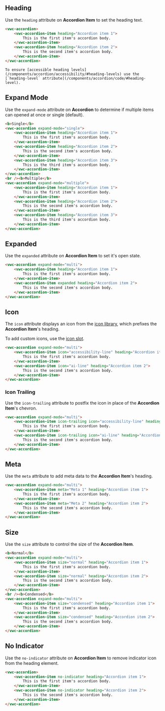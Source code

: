 ## Heading

Use the `heading` attribute on **Accordion Item** to set the heading text.

```html preview 250px
<vwc-accordion>
	<vwc-accordion-item heading="Accordion item 1">
		This is the first item's accordion body.
	</vwc-accordion-item>
	<vwc-accordion-item heading="Accordion item 2">
		This is the second item's accordion body.
	</vwc-accordion-item>
</vwc-accordion>
```

<vwc-note connotation="information" icon="info-line">

	To ensure [accessible heading levels](/components/accordion/accessibility/#heading-levels) use the [`heading-level` attribute](/components/accordion/code/#heading-level).

</vwc-note>

## Expand Mode

Use the `expand-mode` attribute on **Accordion** to determine if multiple items can opened at once or single (default).

```html preview 500px
<b>Single</b>
<vwc-accordion expand-mode="single">
	<vwc-accordion-item heading="Accordion item 1">
		This is the first item's accordion body.
	</vwc-accordion-item>
	<vwc-accordion-item heading="Accordion item 2">
		This is the second item's accordion body.
	</vwc-accordion-item>
	<vwc-accordion-item heading="Accordion item 3">
		This is the third item's accordion body.
	</vwc-accordion-item>
</vwc-accordion>
<br /><b>Multiple</b>
<vwc-accordion expand-mode="multiple">
	<vwc-accordion-item heading="Accordion item 1">
		This is the first item's accordion body.
	</vwc-accordion-item>
	<vwc-accordion-item heading="Accordion item 2">
		This is the second item's accordion body.
	</vwc-accordion-item>
	<vwc-accordion-item heading="Accordion item 3">
		This is the third item's accordion body.
	</vwc-accordion-item>
</vwc-accordion>
```

## Expanded

Use the `expanded` attribute on **Accordion Item** to set it's open state.

```html preview 250px
<vwc-accordion expand-mode="multi">
	<vwc-accordion-item heading="Accordion item 1">
		This is the first item's accordion body.
	</vwc-accordion-item>
	<vwc-accordion-item expanded heading="Accordion item 2">
		This is the second item's accordion body.
	</vwc-accordion-item>
</vwc-accordion>
```

## Icon

The `icon` attribute displays an icon from the [icon library](/icons/icons-gallery), which prefixes the **Accordion Item**'s heading.

To add custom icons, use the [icon slot](/components/accordion/code/#icon-slot).

```html preview 200px
<vwc-accordion expand-mode="multi">
	<vwc-accordion-item icon="accessibility-line" heading="Accordion item 1">
		This is the first item's accordion body.
	</vwc-accordion-item>
	<vwc-accordion-item icon="ai-line" heading="Accordion item 2">
		This is the second item's accordion body.
	</vwc-accordion-item>
</vwc-accordion>
```

### Icon Trailing

Use the `icon-trailing` attribute to postfix the icon in place of the **Accordion Item**'s chevron.

```html preview 200px
<vwc-accordion expand-mode="multi">
	<vwc-accordion-item icon-trailing icon="accessibility-line" heading="Accordion item 1">
		This is the first item's accordion body.
	</vwc-accordion-item>
	<vwc-accordion-item icon-trailing icon="ai-line" heading="Accordion item 2">
		This is the second item's accordion body.
	</vwc-accordion-item>
</vwc-accordion>
```

## Meta

Use the `meta` attribute to add meta data to the **Accordion Item**'s heading.

```html preview 200px
<vwc-accordion expand-mode="multi">
	<vwc-accordion-item meta="Meta 1" heading="Accordion item 1">
		This is the first item's accordion body.
	</vwc-accordion-item>
	<vwc-accordion-item meta="Meta 2" heading="Accordion item 2">
		This is the second item's accordion body.
	</vwc-accordion-item>
</vwc-accordion>
```

## Size

Use the `size` attribute to control the size of the **Accordion Item**.

```html preview 350px
<b>Normal</b>
<vwc-accordion expand-mode="multi">
	<vwc-accordion-item size="normal" heading="Accordion item 1">
		This is the first item's accordion body.
	</vwc-accordion-item>
	<vwc-accordion-item size="normal" heading="Accordion item 2">
		This is the second item's accordion body.
	</vwc-accordion-item>
</vwc-accordion>
<br /><b>Condensed</b>
<vwc-accordion expand-mode="multi">
	<vwc-accordion-item size="condensed" heading="Accordion item 1">
		This is the first item's accordion body.
	</vwc-accordion-item>
	<vwc-accordion-item size="condensed" heading="Accordion item 2">
		This is the second item's accordion body.
	</vwc-accordion-item>
</vwc-accordion>
```

## No Indicator

Use the `no-indicator` attribute on **Accordion Item** to remove indicator icon from the heading element.

```html preview 250px
<vwc-accordion>
	<vwc-accordion-item no-indicator heading="Accordion item 1">
		This is the first item's accordion body.
	</vwc-accordion-item>
	<vwc-accordion-item no-indicator heading="Accordion item 2">
		This is the second item's accordion body.
	</vwc-accordion-item>
</vwc-accordion>
```